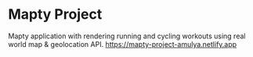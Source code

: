 # Mapty Project

Mapty application with rendering running and cycling workouts using real world map & geolocation API.
https://mapty-project-amulya.netlify.app
